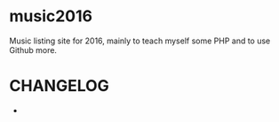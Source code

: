 # music2016

Music listing site for 2016, mainly to teach myself some PHP and to use Github more.

# CHANGELOG

- 
